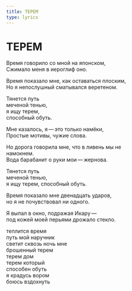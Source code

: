 ```yaml
---
title: ТЕРЕМ
type: lyrics
---
```


<h1>ТЕРЕМ</h1>

<section>

Время говорило со мной на японском,\
Сжимало меня в иероглиф оно.

Время показало мне, как оставаться плоским,\
Но я непослушный сматывался веретеном.

Тянется путь\
меченой тенью,\
я ищу терем,\
способный обуть.

Мне казалось, я&thinsp;&mdash;&thinsp;это только намёки,\
Простые мотивы, чужие слова.

Но дорога говорила мне, что в ливень мы не\
намокнем.\
Вода барабанит о руки мои&thinsp;&mdash;&thinsp;жернова.

Тянется путь\
меченой тенью,\
я ищу терем, способный обуть.

Время показало мне двенадцать ударов,\
но я не почувствовал ни одного.

Я выпал в окно, подражая Икару&thinsp;&mdash;&thinsp;\
под кожей моей перьями дрожало стекло.

теплится время\
путь мой наручник\
светит сквозь ночь мне\
брошенный терем\
терем дом\
терем который\
способен обуть\
я крадусь вором\
боюсь вздохнуть

</section>
